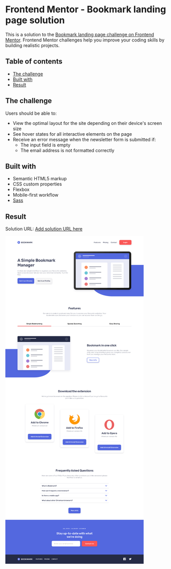 # Frontend Mentor - Bookmark landing page solution

This is a solution to the [Bookmark landing page challenge on Frontend Mentor](https://www.frontendmentor.io/challenges/bookmark-landing-page-5d0b588a9edda32581d29158). Frontend Mentor challenges help you improve your coding skills by building realistic projects. 

## Table of contents

- [The challenge](#the-challenge)
- [Built with](#built-with)
- [Result](#result)

## The challenge

Users should be able to:

- View the optimal layout for the site depending on their device's screen size
- See hover states for all interactive elements on the page
- Receive an error message when the newsletter form is submitted if:
  - The input field is empty
  - The email address is not formatted correctly

## Built with

- Semantic HTML5 markup
- CSS custom properties
- Flexbox
- Mobile-first workflow
- [Sass](https://sass-lang.com/)

## Result

Solution URL: [Add solution URL here](https://your-solution-url.com)

![](./result.png)
